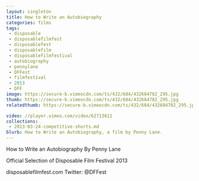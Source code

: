 ```yaml
---
layout: singleton
title: How to Write an Autobiography
categories: films
tags:
 - disposable
 - disposablefilmfest
 - disposablefest
 - disposablefilm
 - disposablefilmfestival
 - autobiography
 - pennylane
 - DFFest
 - filmfestival
 - 2013
 - DFF
image: https://secure-b.vimeocdn.com/ts/432/684/432684782_295.jpg
thumb: https://secure-b.vimeocdn.com/ts/432/684/432684782_295.jpg
relatedthumb: https://secure-b.vimeocdn.com/ts/432/684/432684782_295.jpg

video: //player.vimeo.com/video/62713612
collections:
 - 2013-03-24-competitive-shorts.md
blurb: How to Write an Autobiography, a film by Penny Lane.
---
```


How to Write an Autobiography
By Penny Lane

Official Selection of Disposable Film Festival 2013

disposablefilmfest.com
Twitter: @DFFest